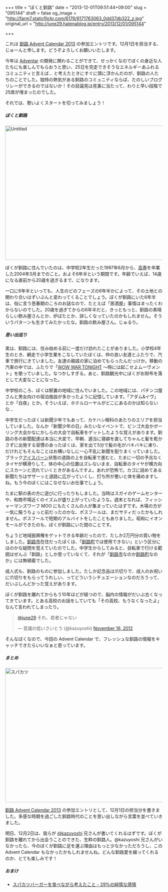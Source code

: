 +++
title = "ぼくと釧路"
date = "2013-12-01T09:51:44+09:00"
slug = "095144"
draft = false
og_image = "http://farm7.staticflickr.com/6176/6171763063_0dd37db322_z.jpg"
original_url = "http://june29.hatenablog.jp/entry/2013/12/01/095144"

+++

<p>これは <a href="http://www.adventar.org/calendars/76" title="釧路 Advent Calendar 2013">釧路 Advent Calendar 2013</a> の参加エントリです。12月1日を担当する、じゅーんと申します。どうぞよろしくお願いいたします。</p>
<p>今年は <a href="http://www.adventar.org/" title="Adventar">Adventar</a> の開発に関わることができて、せっかくなのでぼくの身近な人たちにも楽しんでもらおうと思い、25日を完走できそうなエネルギーあふれるコミュニティと言えば… と考えたときにすぐに頭に浮かんだのが、釧路の人たちのことでした。独特の熱気がある釧路のコミュニティならば、たのしいブログリレーができるのではないか！その目論見は見事に当たって、わりと早い段階で25席が埋まったのでした。</p>
<p>それでは、勢いよくスタートを切ってみましょう！</p>

<div class="section">
    <h5>ぼくと釧路</h5>
    <p><a href="http://www.flickr.com/photos/june29/6171763063/" title="Untitled by june29, on Flickr"><img src="http://farm7.staticflickr.com/6176/6171763063_0dd37db322_z.jpg" width="640" height="428" alt="Untitled"></a></p>
<p>ぼくが釧路に住んでいたのは、中学校2年生だった1997年6月から、<a class="keyword" href="http://d.hatena.ne.jp/keyword/%B9%E2%C0%EC">高専</a>を卒業した2004年3月までのこと。およそ6年半という期間です。年齢でいえば、14歳になる直前から20歳を過ぎるまで、になります。</p>
<p>一口に6年半といっても、人生のどのフェーズの6年半かによって、その土地との関わり合いはずいぶんと変わってくることでしょう。ぼくが釧路にいた6年半は、俗に言う思春期のころのお話なので、たとえば「居酒屋」事情はまったくわからないのでした。20歳を過ぎてからの6年半だと、きっともっと、釧路の素晴らしい飲み屋さんとか、炉ばたとか、詳しくなっていたのかもしれません。そういうパターンも生きてみたかったな。釧路の飲み屋さん。じゅるり。</p>

</div>
<div class="section">
    <h5>思い出巡り</h5>
    <p>実は、釧路には、住み始める前に一度だけ訪れたことがありました。小学校4年生のとき、網走で小学生業をこなしていたぼくは、仲の良い友達とふたりで、汽車で旅行にきていました。友達の親戚の家に泊めてもらったんだっけか。移動の汽車の中では、ふたりで「<a class="keyword" href="http://d.hatena.ne.jp/keyword/WOW%20WAR%20TONIGHT">WOW WAR TONIGHT</a> 〜時には起こせよムーヴメント」を歌っていました。なつかしすぎる。あと、釧路観光中にぼくがお財布を落として大変なことになった。</p>
<p>中学校のころ、ぼくは駅裏の地域に住んでいました。この地域には、パチンコ屋さんと男女向けの宿泊施設が多かったように記憶しています。「アダム&amp;イヴ」とか「白夜」とか。そういえば、ホテルローヤルがどこにあるのかは知らないな…</p>
<p>中学生だったぼくは新聞少年でもあって、カケハシ眼科のあたりのエリアを担当していました。なんか「新聞少年の日」みたいなイベントで、ビンゴ大会かボーリング大会かなにかしらの大会で自転車をゲットしたような覚えがあります。釧路の冬の新聞配達は本当に大変で、早朝、適当に寝癖を直してちゃんと髪を乾かさずに出発する習慣のあったぼくは、家を出て5分で髪の毛がバキバキに凍り、だけれどもそんなことはお構いなしに一心不乱に新聞を配りまくっていました。ブラック<a class="keyword" href="http://d.hatena.ne.jp/keyword/%A5%A2%A5%A4%A5%B9%A5%D0%A1%BC%A5%F3">アイスバーン</a>状態の道路の上を自転車で進むと、たまに一切の予兆なくタイヤが横滑りして、体の中心の位置はズレないまま、自転車のタイヤが横方向にスカーンと流れていくときがあるんですよ。あれが恐怖で。カゴに詰めてある新聞たちはザザーッと道路に広がっていくし、打ち所が悪いと体を痛めますしね。もう今のぼくにはこなせないお仕事でしょう。</p>
<p>たまに駅の表の方に遊びに行ったりもしました。当時はスガイのゲームセンターや、和商市場近くのイズムが盛り上がっていたような。週末となれば、フィッシャーマンズワーフ MOO にもたくさんの人が集まっていたはずです。木場の方が一気に賑うちょっと前だったのかな、ポスフールは、まだサティだったかもしれません。ポスフールで短期のアルバイトをしたこともありました。昭和にイオンモールができたのも、ぼくが釧路にいた間のことです。</p>
<p>ちょうど地域振興権をゲットできる年齢だったので、たしか2万円分の買い物をしました。<a class="keyword" href="http://d.hatena.ne.jp/keyword/%B6%FC%CF%A9%BB%D4">釧路市</a>在住だったぼくは、「<a class="keyword" href="http://d.hatena.ne.jp/keyword/%B6%FC%CF%A9%C4%AE">釧路町</a>では使用できない」という区分にほのかな疑問を覚えていたのでした。中学生からしてみると、自転車で行ける範囲はぜんぶ「釧路」としか思っていなくて、それが「<a class="keyword" href="http://d.hatena.ne.jp/keyword/%B6%FC%CF%A9%BB%D4">釧路市</a>なのか<a class="keyword" href="http://d.hatena.ne.jp/keyword/%B6%FC%CF%A9%C4%AE">釧路町</a>なのか」には無頓着でした。</p>
<p>成人式も、釧路のものに参加しました。たしか記念品は爪切りで、成人のお祝いに爪切りをもらってうれしい、ってどういうシチュエーションなのだろうって、だいぶしんどかった覚えがあります。</p>
<p>ぼくが釧路を離れてからもう10年ほどが経つので、脳内の情報がだいぶ古くなってきています。とある高校のお話をしていても「その高校、もうなくなったよ」なんて言われてしまったり。</p>
<p></p>
<blockquote class="twitter-tweet" lang="en">
<p><a href="https://twitter.com/june29">@june29</a> それ、若者じゃない</p>— 意識の低いさいとう (@kazuyoshi) <a href="https://twitter.com/kazuyoshi/statuses/269444974720978944">November 16, 2012</a>
</blockquote>
<script async src="//platform.twitter.com/widgets.js" charset="utf-8"></script><p>そんなぼくなので、今回の Advent Calendar で、フレッシュな釧路の情報をキャッチできたらいいなぁと思っています。</p>

</div>
<div class="section">
    <h5>まとめ</h5>
    <p><a href="http://www.flickr.com/photos/june29/6172289260/" title="スパカツ by june29, on Flickr"><img src="http://farm7.staticflickr.com/6177/6172289260_49ba97004c_z.jpg" width="640" height="428" alt="スパカツ"></a></p>
<p><a href="http://www.adventar.org/calendars/76" title="釧路 Advent Calendar 2013">釧路 Advent Calendar 2013</a> の参加エントリとして、12月1日の担当分を書きました。多感な時期を過ごした釧路時代のことを思い出しながら言葉を並べていきました。</p>
<p>明日、12月2日は、我らが <a href="https://twitter.com/kazuyoshi" title="意識の低いさいとう (kazuyoshi) on Twitter">@kazuyoshi</a> 兄さんが書いてくれるはずです。ぼくが釧路を離れてから出会うことのできた、生粋の釧路人。@kazuyoshi 兄さんがいなかったら、今のぼくが釧路に足を運ぶ理由はもっと少なかっただろうし、この Advent Calendar もなかったかもしれませんね。どんな釧路愛を綴ってくれるのか、とても楽しみです！</p>

</div>
<div class="section">
    <h5>おまけ</h5>
    
<ul>
<li><a href="http://june29.hatenablog.jp/entry/2012/08/26/182805" title="スパカツバーガーを食べながら考えたこと - 29%の純情な感情">スパカツバーガーを食べながら考えたこと - 29%の純情な感情</a></li>
</ul>
</div>
